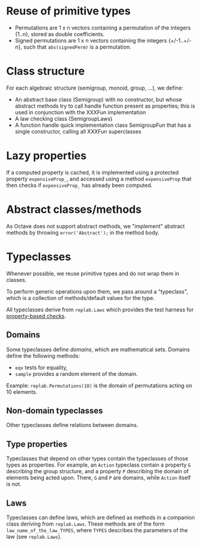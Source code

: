 # Reuse of primitive types

- Permutations are 1 x n vectors containing a permutation of the integers {1..n}, stored as double coefficients.
- Signed permutations are 1 x n vectors containing the integers {+/-1..+/-n}, such that `abs(signedPerm)` is a permutation.

# Class structure

For each algebraic structure (semigroup, monoid, group, ...), we define:

- An abstract base class (Semigroup) with no constructor, but whose
  abstract methods try to call handle function present as properties;
  this is used in conjunction with the XXXFun implementation
- A law checking class (SemigroupLaws)
- A function handle quick implementation class SemigroupFun
  that has a single constructor, calling all XXXFun superclasses

# Lazy properties

If a computed property is cached, it is implemented using a protected property `expensiveProp_`, and accessed using a method
`expensiveProp` that then checks if `expensiveProp_` has already been computed.

# Abstract classes/methods

As Octave does not support abstract methods, we "implement" abstract methods by throwing `error('Abstract');` in the method body.

# Typeclasses

Whenever possible, we reuse primitive types and do not wrap them in classes.

To perform generic operations upon them, we pass around a "typeclass", which is a collection of methods/default values for the type.

All typeclasses derive from `replab.Laws` which provides the test harness for [property-based checks](https://en.wikipedia.org/wiki/QuickCheck).

## Domains

Some typeclasses define *domains*, which are mathematical sets.
Domains define the following methods:

- `eqv` tests for equality,
- `sample` provides a random element of the domain.

Example: `replab.Permutations(10)` is the domain of permutations acting on 10 elements.

## Non-domain typeclasses

Other typeclasses define relations between domains.

## Type properties

Typeclasses that depend on other types contain the typeclasses of those types as properties.
For example, an `Action` typeclass contain a property `G` describing the group structure, and a property `P` describing the domain of elements being acted upon.
There, `G` and `P` are domains, while `Action` itself is not.

## Laws

Typeclasses can define laws, which are defined as methods in a companion class deriving from `replab.Laws`. These methods are of the form `law_name_of_the_law_TYPES`, where `TYPES` describes the parameters of the law (see `replab.Laws`).
